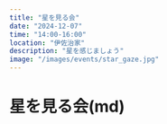 ```yaml
---
title: "星を見る会"
date: "2024-12-07"
time: "14:00-16:00"
location: "伊佐治家"
description: "星を感じましょう"
image: "/images/events/star_gaze.jpg"
---
```


# 星を見る会(md)